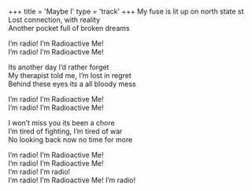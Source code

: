 +++
title = 'Maybe I'
type = 'track'
+++
My fuse is lit up on north state st  
Lost connection, with reality  
Another pocket full of broken dreams

I’m radio! I’m Radioactive Me!  
I’m radio! I’m Radioactive Me!

Its another day I’d rather forget  
My therapist told me, I’m lost in regret  
Behind these eyes its a all bloody mess

I’m radio! I’m Radioactive Me!  
I’m radio! I’m Radioactive Me!

I won’t miss you its been a chore  
I’m tired of fighting, I’m tired of war  
No looking back now no time for more

I’m radio! I’m Radioactive Me!  
I’m radio! I’m Radioactive Me!  
I’m radio! I’m radio!  
I’m radio! I’m Radioactive Me!
I’m radio!
